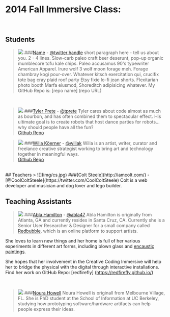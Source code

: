 # 2014 Fall Immersive Class:

<br>

## Students

> ![](img/image.jpg)
###[Name](http://yourURL.com) - [@twitter handle](https://twitter.com/twitterhandle)
short paragraph here - tell us about you. 2 - 4 lines.
Slow-carb paleo craft beer deserunt, pop-up organic mumblecore tofu kale chips. Paleo accusamus 90's typewriter American Apparel. Irure wolf 3 wolf moon forage meh. Forage chambray kogi pour-over.
Whatever kitsch exercitation qui, crucifix tote bag cray plaid roof party Etsy fixie lo-fi jean shorts.
Flexitarian photo booth Marfa eiusmod, Shoreditch adipisicing whatever.
My GitHub Repo is: [repo name] (repo URL)
<br>

> ![](img/tyler_thumbnail.png)
###[Tyler Prete](http://tylerprete.github.io) - [@tprete](https://twitter.com/tprete)
Tyler cares about code almost as much as bourbon, and has often combined them to spectacular effect.
His ultimate goal is to create robots that host dance parties for robots... why should people have all the fun?<br/>
[Github Repo](https://github.com/tylerprete)


> ![](img/willa_thumbnail.jpg)
###[Willa Köerner](http:www.willakoerner.com) - [@willak](https://twitter.com/willak)
Willa is an artist, writer, curator and freelance creative strategist working to bring art and technology together in meaningful ways.<br/>
[Github Repo](https://github.com/willak)

<br>
## Teachers
> ![](img/cs.jpg)
###[Colt Steele](http://iamcolt.com/) - [@CoolColtSteele](https://twitter.com/CoolColtSteele)
Colt is a web developer and musician and dog lover and lego builder.

<br>

## Teaching Assistants
> ![](img/ah.jpg)
###[Abla Hamilton](http://about.me/abla) - [@abla47](https://twitter.com/abla47)
Abla Hamilton is originally from Atlanta, GA and currently resides in Santa Cruz, CA. Currently she is a Senior User Researcher & Designer for a small company called [Redbubble](http://www.redbubble.com). which is an online platform to support artists.
>
She loves to learn new things and her home is full of her various experiments in
different art forms, including blown glass and [encaustic paintings](http://youtu.be/vtK9AXYM9mQ).
>
She hopes that her involvement in the Creative Coding Immersive will help her to bridge the physical with the digital through interactive installations.
Find her work on GitHub Repo: [redfirefly] (https://redfirefly.github.io/)
<br>

<br>

> ![](img/nh.jpg)
###[Noura Howell](http://nourahowell.com)
Noura Howell is originall from Melbourne Village, FL. She is PhD student at the School of Information at UC Berkeley, studying how prototyping software/hardware artifacts can help people express their ideas.

<br>


